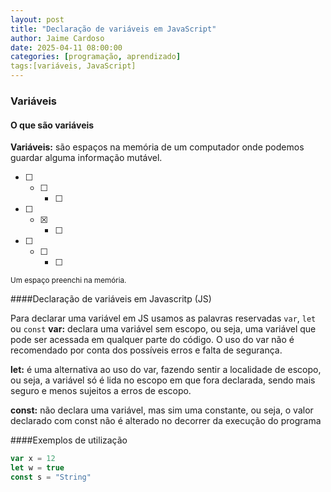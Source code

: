 ```yaml
---
layout: post
title: "Declaração de variáveis em JavaScript"
author: Jaime Cardoso
date: 2025-04-11 08:00:00
categories: [programação, aprendizado]
tags:[variáveis, JavaScript]
---
```


### Variáveis

#### O que são variáveis

**Variáveis:** são espaços na memória de um computador onde podemos guardar alguma informação mutável.

-[ ] -[ ] -[ ]
-[ ] -[X] -[ ]
-[ ] -[ ] -[ ]

<sub>Um espaço preenchi na memória.</sub>

####Declaração de variáveis em Javascritp (JS)

Para declarar uma variável em JS usamos as palavras reservadas `var`, `let` ou `const`
**var:** declara uma variável sem escopo, ou seja, uma variável que pode ser acessada em qualquer parte do código. O uso do var não é recomendado por conta dos possíveis
erros e falta de segurança.

**let:** é uma alternativa ao uso do var, fazendo sentir a localidade de escopo, ou seja, a variável só é lida no escopo em que fora declarada, sendo mais seguro e menos sujeitos a erros de escopo.

**const:** não declara uma variável, mas sim uma constante, ou seja, o valor declarado com const não é alterado no decorrer da execução do programa

####Exemplos de utilização

```javascript
var x = 12 
let w = true
const s = "String"


